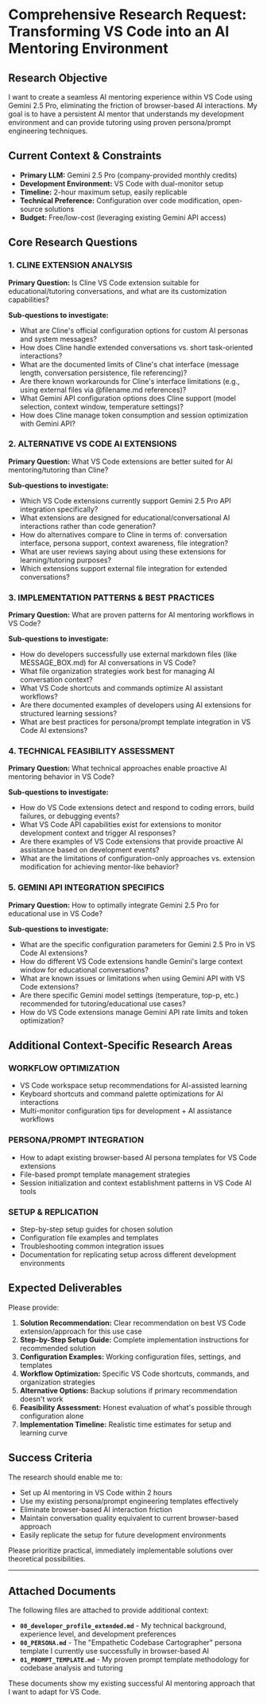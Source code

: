 # Comprehensive Research Request: Transforming VS Code into an AI Mentoring Environment

## Research Objective
I want to create a seamless AI mentoring experience within VS Code using Gemini 2.5 Pro, eliminating the friction of browser-based AI interactions. My goal is to have a persistent AI mentor that understands my development environment and can provide tutoring using proven persona/prompt engineering techniques.

## Current Context & Constraints
- **Primary LLM:** Gemini 2.5 Pro (company-provided monthly credits)
- **Development Environment:** VS Code with dual-monitor setup  
- **Timeline:** 2-hour maximum setup, easily replicable
- **Technical Preference:** Configuration over code modification, open-source solutions
- **Budget:** Free/low-cost (leveraging existing Gemini API access)

## Core Research Questions

### 1. CLINE EXTENSION ANALYSIS
**Primary Question:** Is Cline VS Code extension suitable for educational/tutoring conversations, and what are its customization capabilities?

**Sub-questions to investigate:**
- What are Cline's official configuration options for custom AI personas and system messages?
- How does Cline handle extended conversations vs. short task-oriented interactions?
- What are the documented limits of Cline's chat interface (message length, conversation persistence, file referencing)?
- Are there known workarounds for Cline's interface limitations (e.g., using external files via @filename.md references)?
- What Gemini API configuration options does Cline support (model selection, context window, temperature settings)?
- How does Cline manage token consumption and session optimization with Gemini API?

### 2. ALTERNATIVE VS CODE AI EXTENSIONS
**Primary Question:** What VS Code extensions are better suited for AI mentoring/tutoring than Cline?

**Sub-questions to investigate:**
- Which VS Code extensions currently support Gemini 2.5 Pro API integration specifically?
- What extensions are designed for educational/conversational AI interactions rather than code generation?
- How do alternatives compare to Cline in terms of: conversation interface, persona support, context awareness, file integration?
- What are user reviews saying about using these extensions for learning/tutoring purposes?
- Which extensions support external file integration for extended conversations?

### 3. IMPLEMENTATION PATTERNS & BEST PRACTICES
**Primary Question:** What are proven patterns for AI mentoring workflows in VS Code?

**Sub-questions to investigate:**
- How do developers successfully use external markdown files (like MESSAGE_BOX.md) for AI conversations in VS Code?
- What file organization strategies work best for managing AI conversation context?
- What VS Code shortcuts and commands optimize AI assistant workflows?
- Are there documented examples of developers using AI extensions for structured learning sessions?
- What are best practices for persona/prompt template integration in VS Code AI extensions?

### 4. TECHNICAL FEASIBILITY ASSESSMENT
**Primary Question:** What technical approaches enable proactive AI mentoring behavior in VS Code?

**Sub-questions to investigate:**
- How do VS Code extensions detect and respond to coding errors, build failures, or debugging events?
- What VS Code API capabilities exist for extensions to monitor development context and trigger AI responses?
- Are there examples of VS Code extensions that provide proactive AI assistance based on development events?
- What are the limitations of configuration-only approaches vs. extension modification for achieving mentor-like behavior?

### 5. GEMINI API INTEGRATION SPECIFICS
**Primary Question:** How to optimally integrate Gemini 2.5 Pro for educational use in VS Code?

**Sub-questions to investigate:**
- What are the specific configuration parameters for Gemini 2.5 Pro in VS Code AI extensions?
- How do different VS Code extensions handle Gemini's large context window for educational conversations?
- What are known issues or limitations when using Gemini API with VS Code extensions?
- Are there specific Gemini model settings (temperature, top-p, etc.) recommended for tutoring/educational use cases?
- How do VS Code extensions manage Gemini API rate limits and token optimization?

## Additional Context-Specific Research Areas

### WORKFLOW OPTIMIZATION
- VS Code workspace setup recommendations for AI-assisted learning
- Keyboard shortcuts and command palette optimizations for AI interactions
- Multi-monitor configuration tips for development + AI assistance workflows

### PERSONA/PROMPT INTEGRATION
- How to adapt existing browser-based AI persona templates for VS Code extensions
- File-based prompt template management strategies
- Session initialization and context establishment patterns in VS Code AI tools

### SETUP & REPLICATION
- Step-by-step setup guides for chosen solution
- Configuration file examples and templates
- Troubleshooting common integration issues
- Documentation for replicating setup across different development environments

## Expected Deliverables

Please provide:

1. **Solution Recommendation:** Clear recommendation on best VS Code extension/approach for this use case
2. **Step-by-Step Setup Guide:** Complete implementation instructions for recommended solution
3. **Configuration Examples:** Working configuration files, settings, and templates
4. **Workflow Optimization:** Specific VS Code shortcuts, commands, and organization strategies
5. **Alternative Options:** Backup solutions if primary recommendation doesn't work
6. **Feasibility Assessment:** Honest evaluation of what's possible through configuration alone
7. **Implementation Timeline:** Realistic time estimates for setup and learning curve

## Success Criteria

The research should enable me to:
- Set up AI mentoring in VS Code within 2 hours
- Use my existing persona/prompt engineering templates effectively
- Eliminate browser-based AI interaction friction
- Maintain conversation quality equivalent to current browser-based approach
- Easily replicate the setup for future development environments

Please prioritize practical, immediately implementable solutions over theoretical possibilities.

---

## Attached Documents

The following files are attached to provide additional context:

- **`00_developer_profile_extended.md`** - My technical background, experience level, and development preferences
- **`00_PERSONA.md`** - The "Empathetic Codebase Cartographer" persona template I currently use successfully in browser-based AI
- **`01_PROMPT_TEMPLATE.md`** - My proven prompt template methodology for codebase analysis and tutoring

These documents show my existing successful AI mentoring approach that I want to adapt for VS Code.